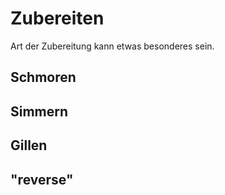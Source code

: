 # Zubereiten

Art der Zubereitung kann etwas besonderes sein.

## Schmoren

## Simmern

## Gillen

## "reverse"
